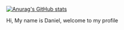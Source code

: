 [![Anurag's GitHub stats](https://github-readme-stats.vercel.app/api?username=Letopoff)](https://github.com/anuraghazra/github-readme-stats)

Hi, My name is Daniel, welcome to my profile
